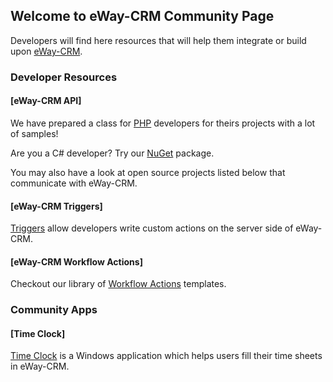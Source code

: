 ## Welcome to eWay-CRM Community Page

Developers will find here resources that will help them integrate or build upon [eWay-CRM](https://www.eway-crm.com/).

### Developer Resources

#### [eWay-CRM API]

We have prepared a class for [PHP](https://github.com/rstefko/eway-crm-php-lib) developers for theirs projects with a lot of samples!

Are you a C# developer? Try our [NuGet](https://github.com/rstefko/eway-crm-csharp-lib) package.

You may also have a look at open source projects listed below that communicate with eWay-CRM.

#### [eWay-CRM Triggers]

[Triggers](https://github.com/rstefko/eway-crm-triggers) allow developers write custom actions on the server side of eWay-CRM.

#### [eWay-CRM Workflow Actions]

Checkout our library of [Workflow Actions](https://github.com/rstefko/eway-crm-workflow-actions) templates.

### Community Apps

#### [Time Clock]
[Time Clock](http://timeclock.cz) is a Windows application which helps users fill their time sheets in eWay-CRM.
